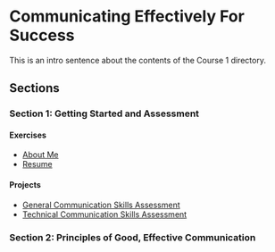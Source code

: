 # Communicating Effectively For Success
This is an intro sentence about the contents of the Course 1 directory.

## Sections

### Section 1: Getting Started and Assessment

#### Exercises
* [About Me](Section-01-Getting-Started-And-Assessment/About-Me)
* [Resume](Section-01-Getting-Started-And-Assessment/Resume)

#### Projects
* [General Communication Skills Assessment](Section-01-Getting-Started-And-Assessment/General-Communication-Skills-Assessment)
* [Technical Communication Skills Assessment](Section-01-Getting-Started-And-Assessment/Technical-Communication-Skills-Assessment)

### Section 2: Principles of Good, Effective Communication
